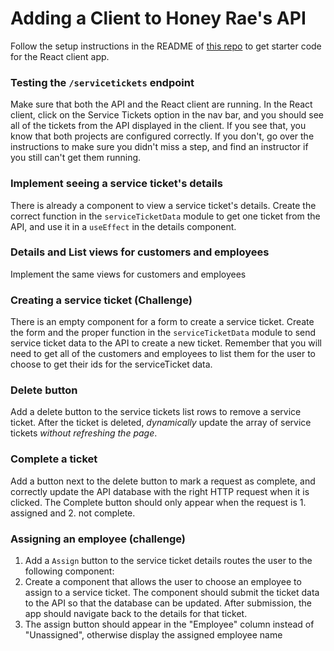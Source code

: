 # Adding a Client to Honey Rae's API
Follow the setup instructions in the README of [this repo](https://github.com/nss-group-projects/dotnet-honey-rae-client) to get starter code for the React client app. 

### Testing the `/servicetickets` endpoint
Make sure that both the API and the React client are running. In the React client, click on the Service Tickets option in the nav bar, and you should see all of the tickets from the API displayed in the client. If you see that, you know that both projects are configured correctly. If you don't, go over the instructions to make sure you didn't miss a step, and find an instructor if you still can't get them running. 

### Implement seeing a service ticket's details
There is already a component to view a service ticket's details. Create the correct function in the `serviceTicketData` module to get one ticket from the API, and use it in a `useEffect` in the details component. 

### Details and List views for customers and employees
Implement the same views for customers and employees

### Creating a service ticket (Challenge)
There is an empty component for a form to create a service ticket. Create the form and the proper function in the `serviceTicketData` module to send service ticket data to the API to create a new ticket. Remember that you will need to get all of the customers and employees to list them for the user to choose to get their ids for the serviceTicket data.

### Delete button
Add a delete button to the service tickets list rows to remove a service ticket. After the ticket is deleted, _dynamically_ update the array of service tickets _without refreshing the page_. 

### Complete a ticket
Add a button next to the delete button to mark a request as complete, and correctly update the API database with the right HTTP request when it is clicked. The Complete button should only appear when the request is 1. assigned and 2. not complete. 

### Assigning an employee (challenge)
1. Add a `Assign` button to the service ticket details routes the user to the following component: 
1. Create a component that allows the user to choose an employee to assign to a service ticket. The component should submit the ticket data to the API so that the database can be updated.  After submission, the app should navigate back to the details for that ticket. 
1. The assign button should appear in the "Employee" column instead of "Unassigned", otherwise display the assigned employee name

